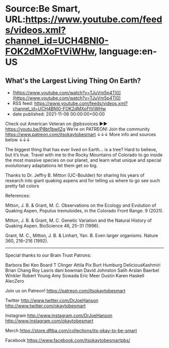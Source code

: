 # Source:Be Smart, URL:https://www.youtube.com/feeds/videos.xml?channel_id=UCH4BNI0-FOK2dMXoFtViWHw, language:en-US

## What's the Largest Living Thing On Earth?
 - [https://www.youtube.com/watch?v=TJuVm5p4TI0](https://www.youtube.com/watch?v=TJuVm5p4TI0)
 - RSS feed: https://www.youtube.com/feeds/videos.xml?channel_id=UCH4BNI0-FOK2dMXoFtViWHw
 - date published: 2021-11-06 00:00:00+00:00

Check out American Veteran on @pbsvoices  ►► https://youtu.be/P8bt1bwllZg 
We’re on PATREON! Join the community https://www.patreon.com/itsokaytobesmart
↓↓↓ More info and sources below ↓↓↓

The biggest thing that has ever lived on Earth… is a tree? Hard to believe, but it’s true. Travel with me to the Rocky Mountains of Colorado to go inside the most massive species on our planet, and learn what unique and special evolutionary adaptations let them get so big. 

Thanks to Dr. Jeffry B. Mitton (UC-Boulder) for sharing his years of research into giant quaking aspens and for telling us where to go see such pretty fall colors

References:

Mitton, J. B. & Grant, M. C. Observations on the Ecology and Evolution of Quaking Aspen, Populus tremuloides, in the Colorado Front Range. 9 (2021).

Mitton, J. B. & Grant, M. C. Genetic Variation and the Natural History of Quaking Aspen. BioScience 46, 25–31 (1996).

Grant, M. C., Mitton, J. B. & Linhart, Yan. B. Even larger organisms. Nature 360, 216–216 (1992).

-----------

Special thanks to our Brain Trust Patrons:

Barbora Bei
Ken Board
T Clinger
Attila Pix
Burt Humburg
DeliciousKashmiri
Brian Chang
Roy Lasris
dani bowman
David Johnston
Salih Arslan
Baerbel Winkler
Robert Young
Amy Sowada
Eric Meer
Dustin
Karen Haskell
AlecZero

Join us on Patreon! 
https://patreon.com/itsokaytobesmart

Twitter 
http://www.twitter.com/DrJoeHanson
http://www.twitter.com/okaytobesmart 

Instagram 
http://www.instagram.com/DrJoeHanson 
http://www.instagram.com/okaytobesmart 

Merch
https://store.dftba.com/collections/its-okay-to-be-smart

Facebook
https://www.facebook.com/itsokaytobesmartpbs/

